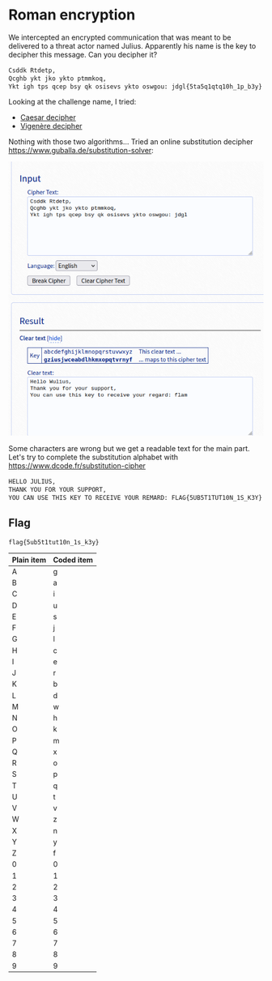 # Roman encryption

We intercepted an encrypted communication that was meant to be delivered to a threat actor named Julius. Apparently his name is the key to decipher this message. Can you decipher it?

```
Csddk Rtdetp,
Qcghb ykt jko ykto ptmmkoq,
Ykt igh tps qcep bsy qk osisevs ykto oswgou: jdgl{5ta5q1qtq10h_1p_b3y}
```

Looking at the challenge name, I tried:

- [Caesar decipher](https://www.dcode.fr/caesar-cipher)
- [Vigenère decipher](https://www.dcode.fr/vigenere-cipher)

Nothing with those two algorithms... Tried an online substitution decipher https://www.guballa.de/substitution-solver:

![image-20210811091756010](img/image-20210811091756010.png)

Some characters are wrong but we get a readable text for the main part. Let's try to complete the substitution alphabet with https://www.dcode.fr/substitution-cipher

```
HELLO JULIUS,
THANK YOU FOR YOUR SUPPORT,
YOU CAN USE THIS KEY TO RECEIVE YOUR REMARD: FLAG{5UB5T1TUT10N_1S_K3Y}
```

## Flag

```
flag{5ub5t1tut10n_1s_k3y}
```

| Plain item | Coded item |
| ---------- | ---------- |
| A          | g          |
| B          | a          |
| C          | i          |
| D          | u          |
| E          | s          |
| F          | j          |
| G          | l          |
| H          | c          |
| I          | e          |
| J          | r          |
| K          | b          |
| L          | d          |
| M          | w          |
| N          | h          |
| O          | k          |
| P          | m          |
| Q          | x          |
| R          | o          |
| S          | p          |
| T          | q          |
| U          | t          |
| V          | v          |
| W          | z          |
| X          | n          |
| Y          | y          |
| Z          | f          |
| 0          | 0          |
| 1          | 1          |
| 2          | 2          |
| 3          | 3          |
| 4          | 4          |
| 5          | 5          |
| 6          | 6          |
| 7          | 7          |
| 8          | 8          |
| 9          | 9          |